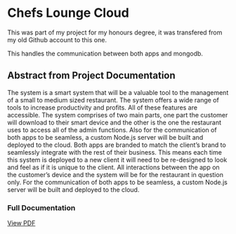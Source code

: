 # Chefs Lounge Cloud

This was part of my project for my honours degree, it was transfered from my old Github account to this one.

This handles the communication between both apps and mongodb.

## Abstract from Project Documentation
The system is a smart system that will be a valuable tool to the management of a small to medium sized restaurant. The system offers a wide range of tools to increase productivity and profits. All of these features are accessible. The system comprises of two main parts, one part the customer will download to their smart device and the other is the one the restaurant uses to access all of the admin functions. Also for the communication of both apps to be seamless, a custom Node.js server will be built and deployed to the cloud. Both apps are branded to match the client’s brand to seamlessly integrate with the rest of their business. This means each time this system is deployed to a new client it will need to be re-designed to look and feel as if it is unique to the client. All interactions between the app on the customer’s device and the system will be for the restaurant in question only. For the communication of both apps to be seamless, a custom Node.js server will be built and deployed to the cloud.

### Full Documentation
[View PDF](https://www.dropbox.com/s/6el439vpu1svx5z/Gary_Meehan_Final_Report_2014.pdf?dl=0)

